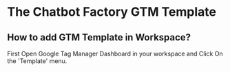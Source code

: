 # The Chatbot Factory GTM Template

## How to add GTM Template in Workspace?
First Open Google Tag Manager Dashboard in your workspace and Click On the 'Template' menu.

